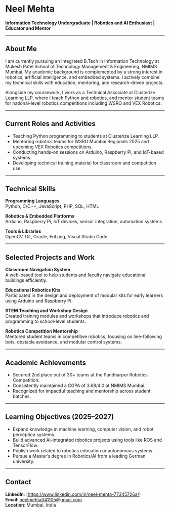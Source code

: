 # Neel Mehta

**Information Technology Undergraduate | Robotics and AI Enthusiast | Educator and Mentor**

---

## About Me

I am currently pursuing an Integrated B.Tech in Information Technology at Mukesh Patel School of Technology Management & Engineering, NMIMS Mumbai. My academic background is complemented by a strong interest in robotics, artificial intelligence, and embedded systems. I actively combine my technical skills with education, mentoring, and research-driven projects.

Alongside my coursework, I work as a Technical Associate at Clusterize Learning LLP, where I teach Python and robotics, and mentor student teams for national-level robotics competitions including WSRO and VEX Robotics.

---

## Current Roles and Activities

- Teaching Python programming to students at Clusterize Learning LLP.
- Mentoring robotics teams for WSRO Mumbai Regionals 2025 and upcoming VEX Robotics competitions.
- Conducting hands-on sessions on Arduino, Raspberry Pi, and IoT-based systems.
- Developing technical training material for classroom and competition use.

---

## Technical Skills

**Programming Languages**  
Python, C/C++, JavaScript, PHP, SQL, HTML

**Robotics & Embedded Platforms**  
Arduino, Raspberry Pi, IoT devices, sensor integration, automation systems

**Tools & Libraries**  
OpenCV, Git, Oracle, Fritzing, Visual Studio Code

---

## Selected Projects and Work

**Classroom Navigation System**  
A web-based tool to help students and faculty navigate educational buildings efficiently.

**Educational Robotics Kits**  
Participated in the design and deployment of modular kits for early learners using Arduino and Raspberry Pi.

**STEM Teaching and Workshop Design**  
Created training modules and workshops that introduce robotics and programming to school-level students.

**Robotics Competition Mentorship**  
Mentored student teams in competitive robotics, focusing on line-following bots, obstacle avoidance, and modular control systems.

---

## Academic Achievements

- Secured 2nd place out of 30+ teams at the Pandharpur Robotics Competition.
- Consistently maintained a CGPA of 3.68/4.0 at NMIMS Mumbai.
- Recognized for impactful teaching and mentorship across student batches.

---

## Learning Objectives (2025–2027)

- Expand knowledge in machine learning, computer vision, and robot perception systems.
- Build advanced AI-integrated robotics projects using tools like ROS and TensorFlow.
- Publish work related to robotics education or autonomous systems.
- Pursue a Master’s degree in Robotics/AI from a leading German university.

---

## Contact

**LinkedIn**: (https://www.linkedin.com/in/neel-mehta-77345726a/)  
**Email**: neelmehta041105@gmail.com  
**Location**: Mumbai, India  
